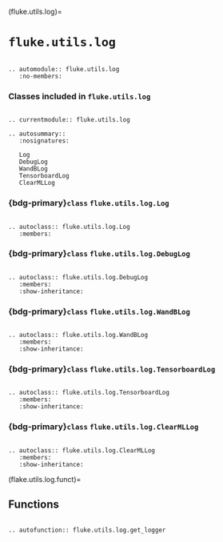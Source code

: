 
(fluke.utils.log)=

# ``fluke.utils.log``

```{eval-rst}

.. automodule:: fluke.utils.log
   :no-members:

```


<h3>

Classes included in ``fluke.utils.log``

</h3>

```{eval-rst}

.. currentmodule:: fluke.utils.log

.. autosummary:: 
   :nosignatures:
   
   Log
   DebugLog
   WandBLog
   TensorboardLog
   ClearMLLog

```

<h3>

{bdg-primary}`class` ``fluke.utils.log.Log``

</h3>

```{eval-rst}

.. autoclass:: fluke.utils.log.Log
   :members:

```

<h3>

{bdg-primary}`class` ``fluke.utils.log.DebugLog``

</h3>

```{eval-rst}

.. autoclass:: fluke.utils.log.DebugLog
   :members:
   :show-inheritance:

```

<h3>

{bdg-primary}`class` ``fluke.utils.log.WandBLog``

</h3>

```{eval-rst}

.. autoclass:: fluke.utils.log.WandBLog
   :members:
   :show-inheritance:

```

<h3>

{bdg-primary}`class` ``fluke.utils.log.TensorboardLog``

</h3>

```{eval-rst}

.. autoclass:: fluke.utils.log.TensorboardLog
   :members:
   :show-inheritance:

```

<h3>

{bdg-primary}`class` ``fluke.utils.log.ClearMLLog``

</h3>

```{eval-rst}

.. autoclass:: fluke.utils.log.ClearMLLog
   :members:
   :show-inheritance:

```

(flake.utils.log.funct)=

## Functions

```{eval-rst}

.. autofunction:: fluke.utils.log.get_logger

```